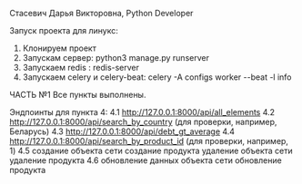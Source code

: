 Стасевич Дарья Викторовна, Python Developer

Запуск проекта для линукс:
1. Клонируем проект
2. Запускам сервер: python3 manage.py runserver
3. Запускаем redis : redis-server
4. Запускаем celery и celery-beat: celery -A  configs  worker --beat -l info


ЧАСТЬ №1
Все пункты выполнены.

Эндпоинты для пункта 4:
4.1 http://127.0.0.1:8000/api/all_elements
4.2 http://127.0.0.1:8000/api/search_by_country (для проверки, например, Беларусь)
4.3 http://127.0.0.1:8000/api/debt_gt_average
4.4 http://127.0.0.1:8000/api/search_by_product_id (для проверки, например, 1)
4.5
создание объекта сети
создание продукта
удаление объекта сети
удаление продукта
4.6
обновление данных объекта сети
обновление продукта
